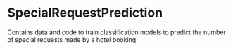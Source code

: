 # SpecialRequestPrediction
Contains data and code to train classification models to predict the number of special requests made by a hotel booking.
